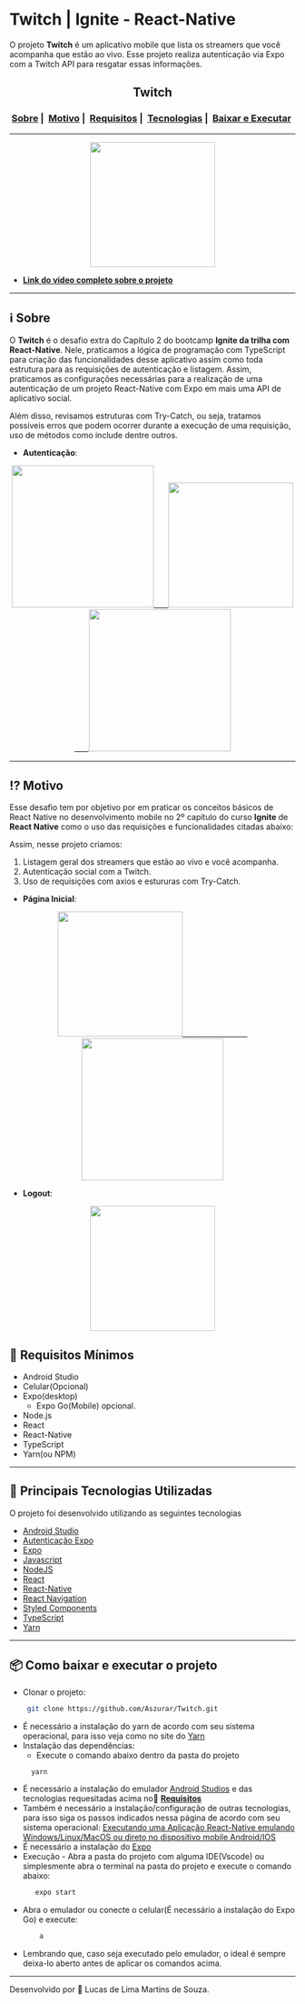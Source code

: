 # Twitch | Ignite - React-Native

 O projeto **Twitch** é um aplicativo mobile que lista os streamers que você acompanha que estão ao vivo. Esse projeto realiza autenticação via Expo com a Twitch API para resgatar essas informações.

<h2 align="center">Twitch</h2>
<h3 align="center">
  <a href="#information_source-sobre">Sobre</a>&nbsp;|&nbsp;
  <a href="#interrobang-motivo">Motivo</a>&nbsp;|&nbsp;
  <a href="#seedling-requisitos-mínimos">Requisitos</a>&nbsp;|&nbsp;
  <a href="#rocket-tecnologias-utilizadas">Tecnologias</a>&nbsp;|&nbsp;
  <a href="#package-como-baixar-e-executar-o-projeto">Baixar e Executar</a>&nbsp;
</h3>

___

<div align="center" ><img src="https://i.imgur.com/kAePLdt.gif" width="220">
</div>

- [**Link do vídeo completo sobre o projeto**]()
___

## :information_source: Sobre

O **Twitch** é o desafio extra do Capítulo 2 do bootcamp **Ignite da trilha com React-Native**. Nele, praticamos a lógica de programação com TypeScript para criação das funcionalidades desse aplicativo assim como toda estrutura para as requisições de autenticação e listagem. Assim, praticamos as configurações necessárias para a realização de uma autenticação de um projeto React-Native com Expo em mais uma API de aplicativo social.

Além disso, revisamos estruturas com Try-Catch, ou seja, tratamos possíveis erros que podem ocorrer durante a execução de uma requisição, uso de métodos como include dentre outros.

* **Autenticação**:
  
<div align="center" >
  <img src="https://i.imgur.com/1tFvjMA.jpg" width="250">____<img src="https://i.imgur.com/qvahX8L.gif" width=220>____<img src="https://i.imgur.com/1J2k50A.jpg" width="250">
</div>

___

## :interrobang: Motivo

Esse desafio tem por objetivo por em praticar os conceitos básicos de React Native no desenvolvimento mobile no 2º capítulo do curso **Ignite** de **React Native** como o uso das requisições e funcionalidades citadas abaixo:

Assim, nesse projeto criamos:

1. Listagem geral dos streamers que estão ao vivo e você acompanha.
2. Autenticação social com a Twitch.
3. Uso de requisições com axios e estururas com Try-Catch.

* **Página Inicial**:
  
<div align="center" >
  <img src="https://i.imgur.com/kAePLdt.gif" width="220">__________________
  <img src="https://i.imgur.com/cw5qWFG.jpg" width=250>
</div>


* **Logout**:
  
<div align="center" >
  <img src="https://i.imgur.com/J62P5UI.gif" width=220>
</div>

## :seedling: Requisitos Mínimos

- Android Studio
- Celular(Opcional)
- Expo(desktop) 
  - Expo Go(Mobile) opcional.
- Node.js 
- React
- React-Native
- TypeScript
- Yarn(ou NPM)

___

## :rocket: Principais Tecnologias Utilizadas 

O projeto foi desenvolvido utilizando as seguintes tecnologias
- [Android Studio](https://developer.android.com/studio)
- [Autenticação Expo](https://docs.expo.dev/guides/authentication/)
- [Expo](https://expo.dev/)
- [Javascript](https://developer.mozilla.org/pt-BR/docs/Web/JavaScript)
- [NodeJS](https://nodejs.org/en/)
- [React](https://pt-br.reactjs.org/)
- [React-Native](https://reactnative.dev/)
- [React Navigation](https://reactnavigation.org/)
- [Styled Components](https://www.styled-components.com/)
- [TypeScript](https://www.typescriptlang.org/)
- [Yarn](https://classic.yarnpkg.com/blog/2017/05/12/introducing-yarn/)
___

## :package: Como baixar e executar o projeto

  - Clonar o projeto:
    ```bash
     git clone https://github.com/Aszurar/Twitch.git
    ```
  - É necessário a instalação do yarn de acordo com seu sistema operacional, para isso veja como no site do [Yarn](https://github.com/Aszurar/SavePass.git)
  - Instalação das dependências:
    - Execute o comando abaixo dentro da pasta do projeto 
    ```bash
      yarn
    ```
 - É necessário a instalação do emulador [Android Studios](https://developer.android.com/studio) e das tecnologias requesitadas acima no:seedling:   <a href="#seedling-requisitos-mínimos">**Requisitos**</a>
 - Também é necessário a instalação/configuração de outras tecnologias, para isso siga os passos indicados nessa página de acordo com seu sistema operacional: [Executando uma Aplicação React-Native emulando Windows/Linux/MacOS ou direto no dispositivo mobile Android/IOS](https://react-native.rocketseat.dev/android/linux)
 - É necessário a instalação do [Expo](https://expo.dev/)
 - Execução - Abra a pasta do projeto com alguma IDE(Vscode) ou simplesmente abra o terminal na pasta do projeto e execute o comando abaixo:
    ```bash
       expo start
    ``` 
- Abra o emulador ou conecte o celular(É necessário a instalação do Expo Go) e execute:
    ```bash
        a
    ```
- Lembrando que, caso seja executado pelo emulador, o ideal é sempre deixa-lo aberto antes de aplicar os comandos acima.
___
Desenvolvido por :star2: Lucas de Lima Martins de Souza.
